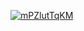 <a href="file:/private/var/folders/sk/5l863n2500v5fw7dm2ybqcc40000gn/T/9160022731336750785/build/reports/kover/html/index.html">![mPZlutTqKM](https://img.shields.io/badge/0.0-red?logo=kotlin&label=mPZlutTqKM&style=for-the-badge)</a>
